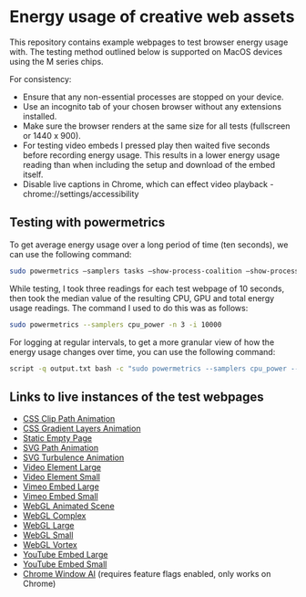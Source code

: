 # Energy usage of creative web assets

This repository contains example webpages to test browser energy usage with. The testing method outlined below is supported on MacOS devices using the M series chips.

For consistency:

- Ensure that any non-essential processes are stopped on your device. 
- Use an incognito tab of your chosen browser without any extensions installed.
- Make sure the browser renders at the same size for all tests (fullscreen or 1440 x 900).
- For testing video embeds I pressed play then waited five seconds before recording energy usage. This results in a lower energy usage reading than when including the setup and download of the embed itself.
- Disable live captions in Chrome, which can effect video playback - chrome://settings/accessibility

## Testing with powermetrics

To get average energy usage over a long period of time (ten seconds), we can use the following command:

```bash
sudo powermetrics –samplers tasks –show-process-coalition –show-process-gpu -n 1 -i 10000
```

While testing, I took three readings for each test webpage of 10 seconds, then took the median value of the resulting CPU, GPU and total energy usage readings. The command I used to do this was as follows:

```bash
sudo powermetrics --samplers cpu_power -n 3 -i 10000
```

For logging at regular intervals, to get a more granular view of how the energy usage changes over time, you can use the following command:

```bash
script -q output.txt bash -c "sudo powermetrics --samplers cpu_power --show-process-gpu -i 100 | perl -ne 'print if /Power:/'"
```

## Links to live instances of the test webpages

- [CSS Clip Path Animation](https://jhancock532.github.io/web-power-consumption/webpages/css-clip-path-animation.html)
- [CSS Gradient Layers Animation](https://jhancock532.github.io/web-power-consumption/webpages/css-gradient-layers-animation.html)
- [Static Empty Page](https://jhancock532.github.io/web-power-consumption/webpages/static-empty-page.html)
- [SVG Path Animation](https://jhancock532.github.io/web-power-consumption/webpages/svg-path-animation.html)
- [SVG Turbulence Animation](https://jhancock532.github.io/web-power-consumption/webpages/svg-turbulence-animation.html)
- [Video Element Large](https://jhancock532.github.io/web-power-consumption/webpages/video-element-large.html)
- [Video Element Small](https://jhancock532.github.io/web-power-consumption/webpages/video-element-small.html)
- [Vimeo Embed Large](https://jhancock532.github.io/web-power-consumption/webpages/vimeo-embed-large.html)
- [Vimeo Embed Small](https://jhancock532.github.io/web-power-consumption/webpages/vimeo-embed-small.html)
- [WebGL Animated Scene](https://jhancock532.github.io/web-power-consumption/webpages/webgl-animated-scene.html)
- [WebGL Complex](https://jhancock532.github.io/web-power-consumption/webpages/webgl-complex.html)
- [WebGL Large](https://jhancock532.github.io/web-power-consumption/webpages/webgl-large.html)
- [WebGL Small](https://jhancock532.github.io/web-power-consumption/webpages/webgl-small.html)
- [WebGL Vortex](https://jhancock532.github.io/web-power-consumption/webpages/webgl-vortex.html)
- [YouTube Embed Large](https://jhancock532.github.io/web-power-consumption/webpages/youtube-embed-large.html)
- [YouTube Embed Small](https://jhancock532.github.io/web-power-consumption/webpages/youtube-embed-small.html)
- [Chrome Window AI](https://jhancock532.github.io/web-power-consumption/webpages/chrome-window-ai.html) (requires feature flags enabled, only works on Chrome)
